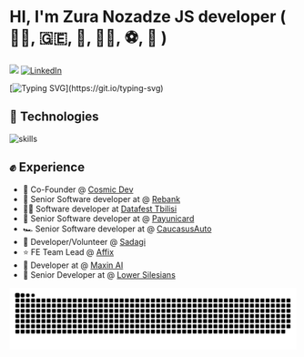 # HI, I'm Zura Nozadze JS developer ( 👨‍💻, 🇬🇪, 🎣, 🤠🔫, ⚽, 🏀 )
![](https://i.imgur.com/LfGA3WY.jpg)
[![LinkedIn](https://img.shields.io/badge/LinkedIn-%230077B5.svg?&style=flat-square&logo=linkedin&logoColor=white)](https://www.linkedin.com/in/zura-nozadze-1a7701175/)

[![Typing SVG](https://readme-typing-svg.herokuapp.com?font=comfortaa&color=0080FE&size=32&lines=Software+Engineer;JS+Developer;Georgian+🇬🇪;Welcome...)](https://git.io/typing-svg)

## 🔧 Technologies

![skills](https://skillicons.dev/icons?i=html,css,sass,js,ts,react,next,vue,jquery,regex,nodejs,mongodb,express,docker,git,tailwind,styledcomponents,emotion,figma,xd,bash,firebase,linux,vite,vscode&theme=light)

## ✊ Experience
- 🥇 Co-Founder @ [Cosmic Dev](https://www.cosmicdev.net/)
- 💛 Senior Software developer at @ [Rebank](https://rebank.ge/)
- 👨‍💻 Software developer at [Datafest Tbilisi](https://www.datafest.ge/)
- 💚 Senior Software developer at @ [Payunicard](https://payunicard.ge/en)
- 🏎️ Senior Software developer at @ [CaucasusAuto](https://caucasusauto.com/)
- 🌱 Developer/Volunteer @ [Sadagi](https://www.sadagi.ge/)
- ⭐ FE Team Lead @ [Affix](https://www.facebook.com/affixnetwork/)
- 💙 Developer at  @ [Maxin AI](https://www.maxinai.com/)
- 🚀 Senior Developer at  @ [Lower Silesians](https://github.com/orgs/LowerSilesians/dashboard)

<div align="center">
  <img  src="https://raw.githubusercontent.com/Platane/snk/output/github-contribution-grid-snake.svg"
       alt="snake" /></a>
</div>

